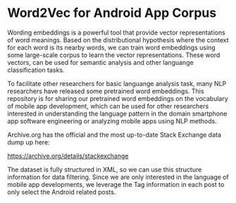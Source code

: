 # Word2Vec for Android App Corpus

Wording embeddings is a powerful tool that provide vector representations of word meanings. Based on the distributional hypothesis where the context for each word is its nearby words, we can train word embeddings using some large-scale corpus to learn the vector representations. These word vectors, can be used for semantic analysis and other languange classification tasks. 

To facilitate other researchers for basic languange analysis task, many NLP researchers have released some pretrained word embeddings. This repository is for sharing our pretrained word embeddings on the vocabulary of mobile app development, which can be used for other researchers interested in understanding the language pattern in the domain smartphone app software engineering or analyzing mobile apps using NLP methods. 

Archive.org has the official and the most up-to-date Stack Exchange data dump up here:

https://archive.org/details/stackexchange

The dataset is fully structured in XML, so we can use this structure information for data filtering. Since we are only interested in the language of mobile app developments, we leverage the Tag information in each post to only select the Android related posts. 
